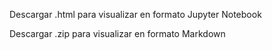 Descargar .html para visualizar en formato Jupyter Notebook

Descargar .zip para visualizar en formato Markdown
